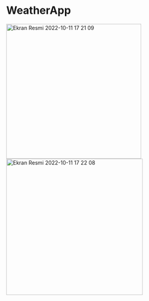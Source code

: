 # WeatherApp

<img width="359" alt="Ekran Resmi 2022-10-11 17 21 09" src="https://user-images.githubusercontent.com/74058984/195119265-cd7a3765-cd1f-4400-8acb-81a16ae2bd00.png">
<img width="363" alt="Ekran Resmi 2022-10-11 17 22 08" src="https://user-images.githubusercontent.com/74058984/195119203-f8e7dbcc-3695-49ba-b2a8-c9649120e060.png">
